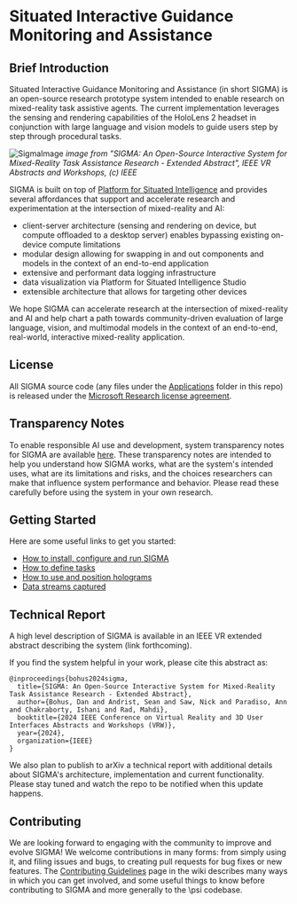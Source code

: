# Situated Interactive Guidance Monitoring and Assistance

## Brief Introduction

Situated Interactive Guidance Monitoring and Assistance (in short SIGMA) is an open-source research prototype system intended to enable research on mixed-reality task assistive agents. The current implementation leverages the sensing and rendering capabilities of the HoloLens 2 headset in conjunction with large language and vision models to guide users step by step through procedural tasks.

![SigmaImage](SigmaImage.png)
*image from "SIGMA: An Open-Source Interactive System for Mixed-Reality Task Assistance Research - Extended Abstract", IEEE VR Abstracts and Workshops, (c) IEEE*

SIGMA is built on top of [Platform for Situated Intelligence](https://github.com/microsoft/psi) and provides several affordances that support and accelerate research and experimentation at the intersection of mixed-reality and AI:

* client-server architecture (sensing and rendering on device, but compute offloaded to a desktop server) enables bypassing existing on-device compute limitations
* modular design allowing for swapping in and out components and models in the context of an end-to-end application
* extensive and performant data logging infrastructure
* data visualization via Platform for Situated Intelligence Studio
* extensible architecture that allows for targeting other devices

We hope SIGMA can accelerate research at the intersection of mixed-reality and AI and help chart a path towards community-driven evaluation of large language, vision, and multimodal models in the context of an end-to-end, real-world, interactive mixed-reality application.

## License

All SIGMA source code (any files under the [Applications](https://github.com/microsoft/psi/tree/master/Applications) folder in this repo) is released under the [Microsoft Research license agreement](https://github.com/microsoft/psi/blob/master/LICENSE-APPLICATIONS.txt).

## Transparency Notes

To enable responsible AI use and development, system transparency notes for SIGMA are available [here](https://github.com/microsoft/psi/wiki/Sigma-Transparency-Note). These transparency notes are intended to help you understand how SIGMA works, what are the system's intended uses, what are its limitations and risks, and the choices researchers can make that influence system performance and behavior. Please read these carefully before using the system in your own research.

## Getting Started

Here are some useful links to get you started:

* [How to install, configure and run SIGMA](https://github.com/microsoft/psi/wiki/Sigma-How-to-Build)
* [How to define tasks](https://github.com/microsoft/psi/wiki/Sigma-How-to-Define-Tasks)
* [How to use and position holograms](https://github.com/microsoft/psi/wiki/Sigma-How-to-Place-Holograms)
* [Data streams captured](https://github.com/microsoft/psi/wiki/Sigma-Data-Streams)

## Technical Report

A high level description of SIGMA is available in an IEEE VR extended abstract describing the system (link forthcoming).

If you find the system helpful in your work, please cite this abstract as:

```text
@inproceedings{bohus2024sigma,
  title={SIGMA: An Open-Source Interactive System for Mixed-Reality Task Assistance Research - Extended Abstract},
  author={Bohus, Dan and Andrist, Sean and Saw, Nick and Paradiso, Ann and Chakraborty, Ishani and Rad, Mahdi},
  booktitle={2024 IEEE Conference on Virtual Reality and 3D User Interfaces Abstracts and Workshops (VRW)},
  year={2024},
  organization={IEEE}
}
```

We also plan to publish to arXiv a technical report with additional details about SIGMA's architecture, implementation and current functionality. Please stay tuned and watch the repo to be notified when this update happens.

## Contributing

We are looking forward to engaging with the community to improve and evolve SIGMA! We welcome contributions in many forms: from simply using it, and filing issues and bugs, to creating pull requests for bug fixes or new features. The [Contributing Guidelines](https://github.com/microsoft/psi/wiki/Contributing) page in the wiki describes many ways in which you can get involved, and some useful things to know before contributing to SIGMA and more generally to the \psi codebase.
